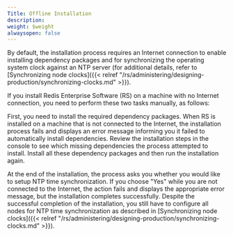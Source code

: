 ```yaml
---
Title: Offline Installation
description: 
weight: $weight
alwaysopen: false
---
```

By default, the installation process requires an Internet connection to
enable installing dependency packages and for synchronizing the
operating system clock against an NTP server (for additional details,
refer to [Synchronizing node
clocks]({{< relref "/rs/administering/designing-production/synchronizing-clocks.md" >}}).

If you install Redis Enterprise Software (RS) on a machine with no
Internet connection, you need to perform these two tasks manually, as
follows:

First, you need to install the required dependency packages. When RS is
installed on a machine that is not connected to the Internet, the
installation process fails and displays an error message informing you
it failed to automatically install dependencies. Review the installation
steps in the console to see which missing dependencies the process
attempted to install. Install all these dependency packages and then run
the installation again.

At the end of the installation, the process asks you whether you would
like to setup NTP time synchronization. If you choose "Yes" while you
are not connected to the Internet, the action fails and displays the
appropriate error message, but the installation completes successfully.
Despite the successful completion of the installation, you still have to
configure all nodes for NTP time synchronization as described
in [Synchronizing node
clocks]({{< relref "/rs/administering/designing-production/synchronizing-clocks.md" >}}).
